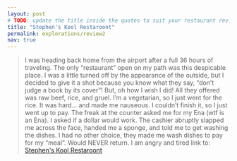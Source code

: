 ```yaml
---
layout: post
# TODO: update the title inside the quotes to suit your restaurant review needs
title: "Stephen's Kool Restaroont"
permalink: explorations/review2
nav: true
---
```


>I was heading back home from the airport after a full 36 hours of traveling. The only “restaurant” open on my path was this despicable place. I was a little turned off by the appearance of the outside, but I decided to give it a shot because you know what they say, “don’t judge a book by its cover”! But, oh how I wish I did! All they offered was raw beef, rice, and gruel. I’m a vegetarian, so I just went for the rice. It was hard… and made me nauseous. I couldn’t finish it, so I just went up to pay. The freak at the counter asked me for my Ena (wtf is an Ena). I asked if a dollar would work. The cashier abruptly slapped me across the face, handed me a sponge, and told me to get washing the dishes. I had no other choice, they made me wash dishes to pay for my “meal”. Would NEVER return. I am angry and tired
link to: [Stephen's Kool Restaroont](https://allegheny-college-cmpsc-105-spring-2024.github.io/resto-AlmostFaultTolerant/)

